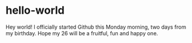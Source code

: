 # hello-world

Hey world! I officially started Github this Monday morning, two days from my birthday. 
Hope my 26 will be a fruitful, fun and happy one.
